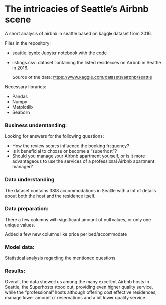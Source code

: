 # The intricacies of Seattle’s Airbnb scene
A short analysis of airbnb in seattle based on kaggle dataset from 2016.

Files in the repository:
* seattle.ipynb: Jupyter notebook with the code
* listings.csv: dataset containing the listed residences on Airbnb in Seattle in 2016.

  Source of the data: https://www.kaggle.com/datasets/airbnb/seattle

Necessary libraries:
* Pandas
* Numpy
* Matplotlib
* Seaborn

### Business understanding:

Looking for answers for the following questions:

 * How the review scores influence the booking frequency?
 * Is it beneficial to choose or become a “superhost”?
 * Should you manage your Airbnb apartment yourself, or is it more advantageous to use the services of a professional Airbnb apartment manager?
  

### Data understanding:
The dataset contains 3818 accommodations in Seattle with a lot of details about both the host and the residence itself.

### Data preparation:

  There a few columns with significant amount of null values, or only one unique values.
  
  Added a few new columns like price per bed/accommodate
  
### Model data:

  Statistical analysis regarding the mentioned questions
  
### Results:

  Overall, the data showed us among the many excellent Airbnb hosts in Seattle, the Superhosts stood out, providing even higher quality service, while the “professional” hosts although offering cost effective residences, manage lower amount of reservations and a bit lower quality service.
